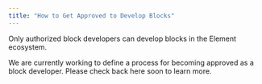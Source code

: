 ```yaml
---
title: "How to Get Approved to Develop Blocks"
---
```


Only authorized block developers can develop blocks in the Element ecosystem.

We are currently working to define a process for becoming approved as a block developer. Please check back here soon to learn more.